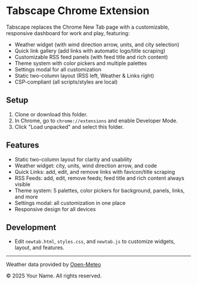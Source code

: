 

# Tabscape Chrome Extension

Tabscape replaces the Chrome New Tab page with a customizable, responsive dashboard for work and play, featuring:
- Weather widget (with wind direction arrow, units, and city selection)
- Quick link gallery (add links with automatic logo/title scraping)
- Customizable RSS feed panels (with feed title and rich content)
- Theme system with color pickers and multiple palettes
- Settings modal for all customization
- Static two-column layout (RSS left, Weather & Links right)
- CSP-compliant (all scripts/styles are local)

## Setup
1. Clone or download this folder.
2. In Chrome, go to `chrome://extensions` and enable Developer Mode.
3. Click "Load unpacked" and select this folder.

## Features
- Static two-column layout for clarity and usability
- Weather widget: city, units, wind direction arrow, and code
- Quick Links: add, edit, and remove links with favicon/title scraping
- RSS Feeds: add, edit, remove feeds; feed title and rich content always visible
- Theme system: 5 palettes, color pickers for background, panels, links, and more
- Settings modal: all customization in one place
- Responsive design for all devices

## Development
- Edit `newtab.html`, `styles.css`, and `newtab.js` to customize widgets, layout, and features.

---

Weather data provided by [Open-Meteo](https://open-meteo.com/)

© 2025 Your Name. All rights reserved.
